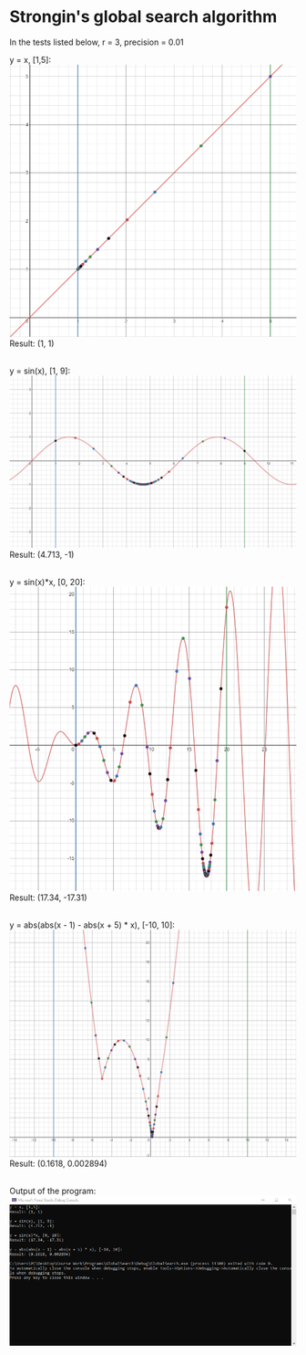 # Strongin's global search algorithm 
In the tests listed below, r = 3, precision = 0.01<br/>

y = x, [1,5]:<br/>
![Graph 1](/Images/graph1.png)<br/>
Result: (1, 1)<br/><br/>

y = sin(x), [1, 9]:<br/>
![Graph 2](/Images/graph2.png)<br/>
Result: (4.713, -1)<br/><br/>

y = sin(x)*x, [0, 20]:<br/>
![Graph 3](/Images/graph3.png)<br/>
Result: (17.34, -17.31)<br/><br/>

y = abs(abs(x - 1) - abs(x + 5) * x), [-10, 10]:<br/>
![Graph 4](/Images/graph4.png)<br/>
Result: (0.1618, 0.002894)<br/><br/>

Output of the program:<br/>
![Result](/Images/result.png)<br/>
